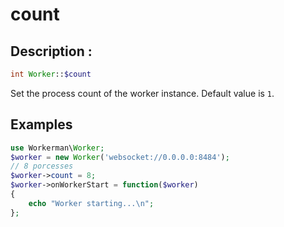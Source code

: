 # count

## Description :
```php
int Worker::$count
```

Set the process count of the worker instance. Default value is ```1```.


## Examples


```php
use Workerman\Worker;
$worker = new Worker('websocket://0.0.0.0:8484');
// 8 porcesses
$worker->count = 8;
$worker->onWorkerStart = function($worker)
{
    echo "Worker starting...\n";
};
```
